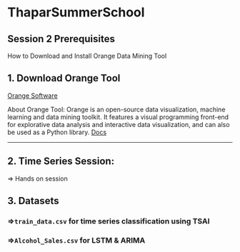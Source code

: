 # ThaparSummerSchool
## Session 2 Prerequisites

How to Download and Install Orange Data Mining Tool <br>

## 1. Download Orange Tool

[Orange Software](https://pypi.org/project/Orange3/)


<!-- ## 2. Install Orange Data Mining Tool

[Video guide](https://www.youtube.com/watch?v=_vgslAii7ho)-->

About Orange Tool: Orange is an open-source data visualization, machine learning and data mining toolkit. It features a visual programming front-end for explorative data analysis and interactive data visualization, and can also be used as a Python library. [Docs](https://orange.biolab.si/docs/) 

--------------------------------------------------------------------------------------------------------------------------------

## 2. Time Series Session:

=> Hands on session <!--  [![Open In Colab](https://colab.research.google.com/assets/colab-badge.svg)](https://colab.research.google.com/drive/1ikAgGcgW4J5sz_EfCbBW31YdgY0FQFZu?usp=sharing) <br> -->

## 3. Datasets
### =>```train_data.csv``` for time series classification using TSAI
### =>```Alcohol_Sales.csv``` for LSTM & ARIMA

